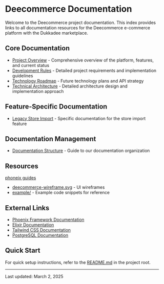 # Deecommerce Documentation

Welcome to the Deecommerce project documentation. This index provides links to all documentation resources for the Deecommerce e-commerce platform with the Dukkadee marketplace.

## Core Documentation

- [Project Overview](project_overview.md) - Comprehensive overview of the platform, features, and current status
- [Development Rules](development_rules.md) - Detailed project requirements and implementation guidelines
- [Technology Roadmap](technology_roadmap.md) - Future technology plans and API strategy
- [Technical Architecture](technical_architecture.md) - Detailed architecture design and implementation approach

## Feature-Specific Documentation

- [Legacy Store Import](legacy_store_import.md) - Specific documentation for the store import feature

## Documentation Management

- [Documentation Structure](documentation_structure.md) - Guide to our documentation organization

## Resources

[phoneix guides](https://github.com/phoenixframework/phoenix/tree/v1.7.20/guides)

- [deecommerce-wireframe.svg](deecommerce-wireframe.svg) - UI wireframes
- [example/](example/) - Example code snippets for reference

## External Links

- [Phoenix Framework Documentation](https://hexdocs.pm/phoenix/overview.html)
- [Elixir Documentation](https://elixir-lang.org/docs.html)
- [Tailwind CSS Documentation](https://tailwindcss.com/docs)
- [PostgreSQL Documentation](https://www.postgresql.org/docs/)

## Quick Start

For quick setup instructions, refer to the [README.md](../README.md) in the project root.

---

Last updated: March 2, 2025

